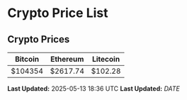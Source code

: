 # Crypto Price List

## Crypto Prices
| Bitcoin | Ethereum | Litecoin |
| ------- | -------- | -------- |
| $104354 | $2617.74 | $102.28 |
**Last Updated:** 2025-05-13 18:36 UTC
**Last Updated:** $DATE$
